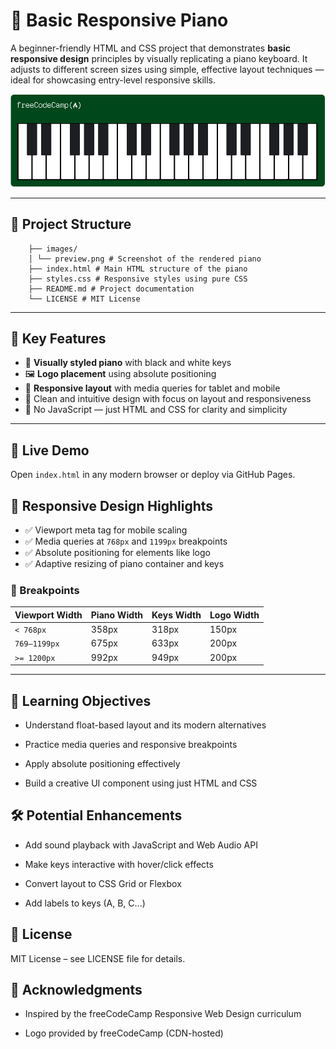 # 🎹 Basic Responsive Piano

A beginner-friendly HTML and CSS project that demonstrates **basic responsive design** principles by visually replicating a piano keyboard. It adjusts to different screen sizes using simple, effective layout techniques — ideal for showcasing entry-level responsive skills.

![Preview](images/preview.png)

---

## 📁 Project Structure
```
    ├── images/
    │ └── preview.png # Screenshot of the rendered piano
    ├── index.html # Main HTML structure of the piano
    ├── styles.css # Responsive styles using pure CSS
    ├── README.md # Project documentation
    └── LICENSE # MIT License
```



---

## 🧩 Key Features

- 🎼 **Visually styled piano** with black and white keys
- 🖼️ **Logo placement** using absolute positioning
- 📱 **Responsive layout** with media queries for tablet and mobile
- 🎨 Clean and intuitive design with focus on layout and responsiveness
- 🧪 No JavaScript — just HTML and CSS for clarity and simplicity

---

## 🚀 Live Demo

Open `index.html` in any modern browser or deploy via GitHub Pages.


## 🧠 Responsive Design Highlights

- ✅ Viewport meta tag for mobile scaling
- ✅ Media queries at `768px` and `1199px` breakpoints
- ✅ Absolute positioning for elements like logo
- ✅ Adaptive resizing of piano container and keys

### 📱 Breakpoints

| Viewport Width | Piano Width | Keys Width | Logo Width |
|----------------|-------------|------------|------------|
| `< 768px`      | 358px       | 318px      | 150px      |
| `769–1199px`   | 675px       | 633px      | 200px      |
| `>= 1200px`    | 992px       | 949px      | 200px      |

---

## 🎯 Learning Objectives
- Understand float-based layout and its modern alternatives

- Practice media queries and responsive breakpoints

- Apply absolute positioning effectively

- Build a creative UI component using just HTML and CSS

## 🛠️ Potential Enhancements
- Add sound playback with JavaScript and Web Audio API

- Make keys interactive with hover/click effects

- Convert layout to CSS Grid or Flexbox

- Add labels to keys (A, B, C...)


## 📄 License
MIT License – see LICENSE file for details.


## 🙌 Acknowledgments
- Inspired by the freeCodeCamp Responsive Web Design curriculum

- Logo provided by freeCodeCamp (CDN-hosted)